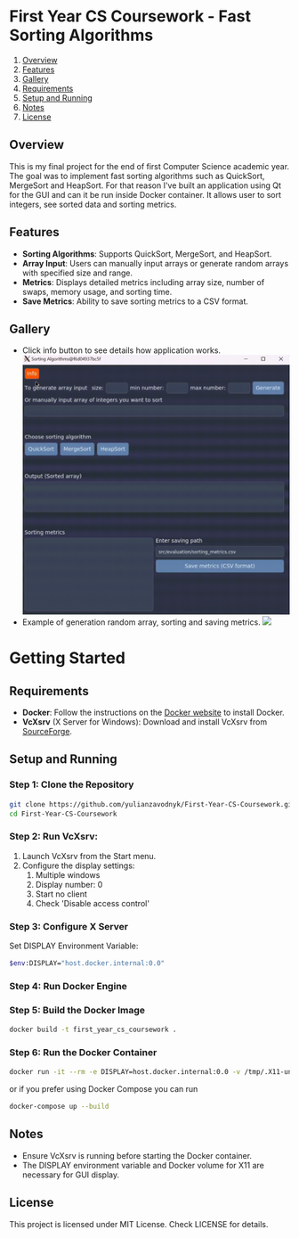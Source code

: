 # First Year CS Coursework - Fast Sorting Algorithms

1. [Overview](#overview)
2. [Features](#features)
3. [Gallery](#gallery)
4. [Requirements](#requirements)
5. [Setup and Running](#setup-and-running)
6. [Notes](#notes)
7. [License](#license)

## Overview
This is my final project for the end of first Computer Science academic year. 
The goal was to implement fast sorting algorithms such as QuickSort, MergeSort and HeapSort.
For that reason I've built an application using Qt for the GUI and can it be run inside Docker container. 
It allows user to sort integers, see sorted data and sorting metrics.

## Features
- **Sorting Algorithms**: Supports QuickSort, MergeSort, and HeapSort.
- **Array Input**: Users can manually input arrays or generate random arrays with specified size and range.
- **Metrics**: Displays detailed metrics including array size, number of swaps, memory usage, and sorting time.
- **Save Metrics**: Ability to save sorting metrics to a CSV format.

## Gallery
- Click info button to see details how application works.
![](docs/gallery/info.gif) 
- Example of generation random array, sorting and saving metrics.
![](docs/gallery/sorting_example.gif)

# Getting Started

## Requirements

- **Docker**: Follow the instructions on the [Docker website](https://www.docker.com/get-started) to install Docker.
- **VcXsrv** (X Server for Windows): Download and install VcXsrv from [SourceForge](https://sourceforge.net/projects/vcxsrv/).

## Setup and Running

### Step 1: Clone the Repository
```sh
git clone https://github.com/yulianzavodnyk/First-Year-CS-Coursework.git
cd First-Year-CS-Coursework
```

### Step 2: Run VcXsrv:
1. Launch VcXsrv from the Start menu.
2. Configure the display settings:
   1. Multiple windows
   2. Display number: 0
   3. Start no client
   4. Check 'Disable access control'

### Step 3: Configure X Server
Set DISPLAY Environment Variable:
```sh
$env:DISPLAY="host.docker.internal:0.0"
```

### Step 4: Run Docker Engine

### Step 5: Build the Docker Image
```sh
docker build -t first_year_cs_coursework .
```

### Step 6: Run the Docker Container
```sh
docker run -it --rm -e DISPLAY=host.docker.internal:0.0 -v /tmp/.X11-unix:/tmp/.X11-unix first_year_cs_coursework
```
or if you prefer using Docker Compose you can run
```sh
docker-compose up --build
```

## Notes
- Ensure VcXsrv is running before starting the Docker container.
- The DISPLAY environment variable and Docker volume for X11 are necessary for GUI display.

## License
This project is licensed under MIT License. Check LICENSE for details.
